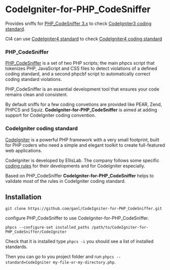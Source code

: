 # CodeIgniter-for-PHP_CodeSniffer

Provides sniffs for [PHP_CodeSniffer 3.x][PHP_CodeSniffer] to check [CodeIgniter3 coding standard][styleguide].

CI4 can use [CodeIgniter4 standard][CodeIgniter4-Standard] to check [CodeIgniter4 coding standard][CodeIgniter4-styleguide]

### PHP_CodeSniffer

[PHP_CodeSniffer][] is a set of two PHP scripts; the main phpcs script that tokenizes PHP, JavaScript and CSS files to detect violations of a defined coding standard, 
and a second phpcbf script to automatically correct coding standard violations. 

PHP_CodeSniffer is an essential development tool that ensures your code remains clean and consistent.

By default sniffs for a few coding convetions are provided like PEAR, Zend, PHPCS and Squiz.
**CodeIgniter-for-PHP_CodeSniffer** is aimed at adding support for CodeIgniter coding convention.

### CodeIgniter coding standard

[CodeIgniter][] is a powerful PHP framework with a very small footprint,
built for PHP coders who need a simple and elegant toolkit to create full-featured web applications.

CodeIgniter is developed by EllisLab. The company follows some specific
[coding rules][styleguide] for their developments and for CodeIgniter especially.

Based on PHP_CodeSniffer **CodeIgniter-for-PHP_CodeSniffer** helps to
validate most of the rules in CodeIgniter coding standard.

## Installation

`git clone https://github.com/ganl/CodeIgniter-for-PHP_CodeSniffer.git`

configure PHP_CodeSniffer to use CodeIgniter-for-PHP_CodeSniffer.

`phpcs --configure-set installed_paths /path/to/CodeIgniter-for-PHP_CodeSniffer/CodeIgniter`

Check that it is installed type `phpcs -i` you should see a list of installed standards.

Then you can go to you project folder and run `phpcs --standard=CodeIgniter my-file-or-my-directory.php`.


[PHP_CodeSniffer]: https://github.com/squizlabs/PHP_CodeSniffer
[codesniffer-www]: http://www.squizlabs.com/php-codesniffer
[CodeIgniter]: https://codeigniter.com/
[styleguide]: https://codeigniter.com/userguide3/general/styleguide.html
[CodeIgniter4-styleguide]: https://codeigniter.com/userguide/general/styleguide.html
[CodeIgniter4-Standard]: https://github.com/bcit-ci/CodeIgniter4-Standard

